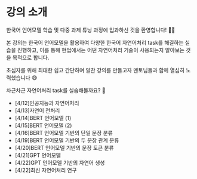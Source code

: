 # 강의 소개 

한국어 언어모델 학습 및 다중 과제 튜닝 과정에 입과하신 것을 환영합니다! 🤗🤗

본 강의는 한국어 언어모델을 활용하여 다양한 한국어 자연어처리 task를 해결하는 실습을 진행하고, 이를 통해 현업에서는 어떤 자연어처리 기술이 사용되는지 알아보는 것을 목적으로 합니다.

초심자를 위해 최대한 쉽고 간단하며 알찬 강의를 만들고자 멘토님들과 함께 열심히 노력했습니다 😅

차근차근 자연어처리 task를 실습해볼까요? 🤤



- [4/12]인공지능과 자연어처리 
- [4/13]자연어 전처리 
- [4/14]BERT 언어모델 (1)
- [4/15]BERT 언어모델 (2) 
- [4/16]BERT 언어모델 기반의 단일 문장 분류
- [4/19]BERT 언어모델 기반의 두 문장 관계 분류
- [4/20]BERT 언어모델 기반의 문장 토큰 분류
- [4/21]GPT 언어모델
- [4/22]GPT 언어모델 기반의 자연어 생성 
- [4/22]최신 자연어처리 연구
	
